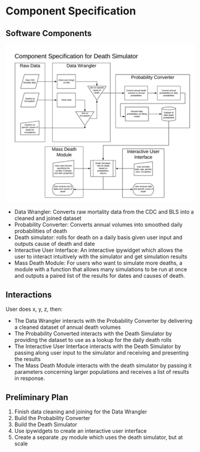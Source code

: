 # Component Specification

## Software Components
![component-specification](component-specification_death-simulator.png)

* Data Wrangler: Converts raw mortality data from the CDC and BLS into a cleaned and joined dataset
* Probability Converter: Converts annual volumes into smoothed daily probabilities of death
* Death simulator: rolls for death on a daily basis given user input and outputs cause of death and date
* Interactive User Interface: An interactive ipywidget which allows the user to interact intuitively with the simulator and get simulation results
* Mass Death Module: For users who want to simulate more deaths, a module with a function that allows many simulations to be run at once and outputs a paired list of the results for dates and causes of death.

## Interactions

User does x, y, z, then:
* The Data Wrangler interacts with the Probability Converter by delivering a cleaned dataset of annual death volumes
* The Probability Converted interacts with the Death Simulator by providing the dataset to use as a lookup for the daily death rolls
* The Interactive User Interface interacts with the Death Simulator by passing along user input to the simulator and receiving and presenting the results
* The Mass Death Module interacts with the death simulator by passing it parameters concerning larger populations and receives a list of results in response.


## Preliminary Plan
1. Finish data cleaning and joining for the Data Wrangler
2. Build the Probability Converter
3. Build the Death Simulator
4. Use ipywidgets to create an interactive user interface
5. Create a separate .py module which uses the death simulator, but at scale
